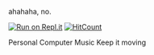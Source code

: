 ahahaha, no.

[![Run on Repl.it](https://repl.it/badge/github/dirt3009/onani)](https://repl.it/github/dirt3009/onani)
[![HitCount](http://hits.dwyl.com/dirt3009/WebLibInst.svg)](http://hits.dwyl.com/dirt3009/WebLibInst)

Personal Computer Music Keep it moving
